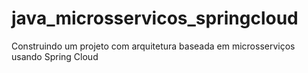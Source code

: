# java_microsservicos_springcloud
 Construindo um projeto com arquitetura baseada em microsserviços usando Spring Cloud
